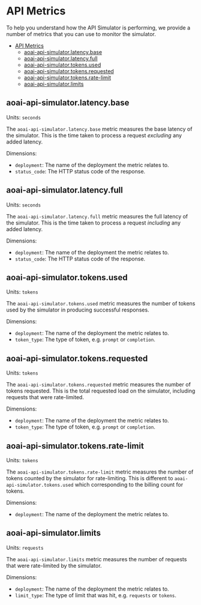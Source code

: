 # API Metrics

To help you understand how the API Simulator is performing, we provide a number of metrics that you can use to monitor the simulator.

- [API Metrics](#api-metrics)
	- [aoai-api-simulator.latency.base](#aoai-api-simulatorlatencybase)
	- [aoai-api-simulator.latency.full](#aoai-api-simulatorlatencyfull)
	- [aoai-api-simulator.tokens.used](#aoai-api-simulatortokensused)
	- [aoai-api-simulator.tokens.requested](#aoai-api-simulatortokensrequested)
	- [aoai-api-simulator.tokens.rate-limit](#aoai-api-simulatortokensrate-limit)
	- [aoai-api-simulator.limits](#aoai-api-simulatorlimits)


## aoai-api-simulator.latency.base

Units: `seconds`


The `aoai-api-simulator.latency.base` metric measures the base latency of the simulator. This is the time taken to process a request _excluding_ any added latency.

Dimensions:
- `deployment`: The name of the deployment the metric relates to.
- `status_code`: The HTTP status code of the response.

## aoai-api-simulator.latency.full

Units: `seconds`

The `aoai-api-simulator.latency.full` metric measures the full latency of the simulator. This is the time taken to process a request _including_ any added latency.

Dimensions:
- `deployment`: The name of the deployment the metric relates to.
- `status_code`: The HTTP status code of the response.


## aoai-api-simulator.tokens.used

Units: `tokens`

The `aoai-api-simulator.tokens.used` metric measures the number of tokens used by the simulator in producing successful responses.

Dimensions:
- `deployment`: The name of the deployment the metric relates to.
- `token_type`: The type of token, e.g. `prompt` or `completion`.

## aoai-api-simulator.tokens.requested

Units: `tokens`

The `aoai-api-simulator.tokens.requested` metric measures the number of tokens requested. This is the total requested load on the simulator, including requests that were rate-limited.

Dimensions:
- `deployment`: The name of the deployment the metric relates to.
- `token_type`: The type of token, e.g. `prompt` or `completion`.

## aoai-api-simulator.tokens.rate-limit

Units: `tokens`

The `aoai-api-simulator.tokens.rate-limit` metric measures the number of tokens counted by the simulator for rate-limiting. This is different to `aoai-api-simulator.tokens.used` which corresponding to the billing count for tokens.

Dimensions:
- `deployment`: The name of the deployment the metric relates to.

## aoai-api-simulator.limits

Units: `requests`

The `aoai-api-simulator.limits` metric measures the number of requests that were rate-limited by the simulator.

Dimensions:
- `deployment`: The name of the deployment the metric relates to.
- `limit_type`: The type of limit that was hit, e.g. `requests` or `tokens`.